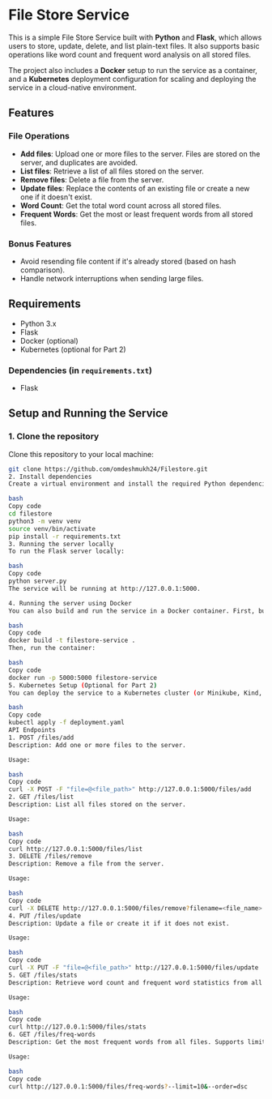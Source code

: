 # File Store Service

This is a simple File Store Service built with **Python** and **Flask**, which allows users to store, update, delete, and list plain-text files. It also supports basic operations like word count and frequent word analysis on all stored files.

The project also includes a **Docker** setup to run the service as a container, and a **Kubernetes** deployment configuration for scaling and deploying the service in a cloud-native environment.

## Features

### File Operations
- **Add files**: Upload one or more files to the server. Files are stored on the server, and duplicates are avoided.
- **List files**: Retrieve a list of all files stored on the server.
- **Remove files**: Delete a file from the server.
- **Update files**: Replace the contents of an existing file or create a new one if it doesn't exist.
- **Word Count**: Get the total word count across all stored files.
- **Frequent Words**: Get the most or least frequent words from all stored files.

### Bonus Features
- Avoid resending file content if it's already stored (based on hash comparison).
- Handle network interruptions when sending large files.

## Requirements

- Python 3.x
- Flask
- Docker (optional)
- Kubernetes (optional for Part 2)

### Dependencies (in `requirements.txt`)

- Flask

## Setup and Running the Service

### 1. Clone the repository
Clone this repository to your local machine:
```bash
git clone https://github.com/omdeshmukh24/Filestore.git
2. Install dependencies
Create a virtual environment and install the required Python dependencies:

bash
Copy code
cd filestore
python3 -m venv venv
source venv/bin/activate
pip install -r requirements.txt
3. Running the server locally
To run the Flask server locally:

bash
Copy code
python server.py
The service will be running at http://127.0.0.1:5000.

4. Running the server using Docker
You can also build and run the service in a Docker container. First, build the Docker image:

bash
Copy code
docker build -t filestore-service .
Then, run the container:

bash
Copy code
docker run -p 5000:5000 filestore-service
5. Kubernetes Setup (Optional for Part 2)
You can deploy the service to a Kubernetes cluster (or Minikube, Kind, etc.) by applying the deployment manifest:

bash
Copy code
kubectl apply -f deployment.yaml
API Endpoints
1. POST /files/add
Description: Add one or more files to the server.

Usage:

bash
Copy code
curl -X POST -F "file=@<file_path>" http://127.0.0.1:5000/files/add
2. GET /files/list
Description: List all files stored on the server.

Usage:

bash
Copy code
curl http://127.0.0.1:5000/files/list
3. DELETE /files/remove
Description: Remove a file from the server.

Usage:

bash
Copy code
curl -X DELETE http://127.0.0.1:5000/files/remove?filename=<file_name>
4. PUT /files/update
Description: Update a file or create it if it does not exist.

Usage:

bash
Copy code
curl -X PUT -F "file=@<file_path>" http://127.0.0.1:5000/files/update
5. GET /files/stats
Description: Retrieve word count and frequent word statistics from all stored files.

Usage:

bash
Copy code
curl http://127.0.0.1:5000/files/stats
6. GET /files/freq-words
Description: Get the most frequent words from all files. Supports limit and order options.

Usage:

bash
Copy code
curl http://127.0.0.1:5000/files/freq-words?--limit=10&--order=dsc
